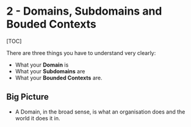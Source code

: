 # 2 - Domains, Subdomains and Bouded Contexts

[TOC]

There are three things you have to understand very clearly:

- What your **Domain** is
- What your **Subdomains** are
- What your **Bounded Contexts** are.

## Big Picture

- A Domain, in the broad sense, is what an organisation does and the world it does it in.